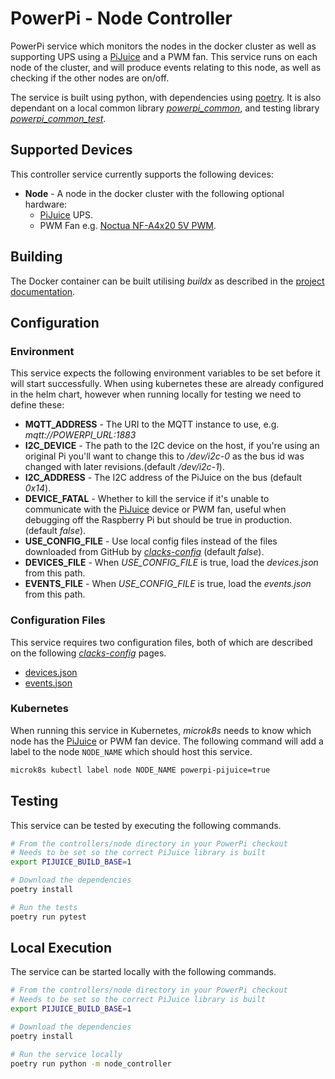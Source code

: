 # PowerPi - Node Controller

PowerPi service which monitors the nodes in the docker cluster as well as supporting UPS using a [PiJuice](https://www.pijuice.com) and a PWM fan. This service runs on each node of the cluster, and will produce events relating to this node, as well as checking if the other nodes are on/off.

The service is built using python, with dependencies using [poetry](https://python-poetry.org/). It is also dependant on a local common library [_powerpi_common_](../../common/python/README.md), and testing library [_powerpi_common_test_](../../common/pytest/README.md).

## Supported Devices

This controller service currently supports the following devices:

-   **Node** - A node in the docker cluster with the following optional hardware:
    -   [PiJuice](https://www.pijuice.com) UPS.
    -   PWM Fan e.g. [Noctua NF-A4x20 5V PWM](https://noctua.at/en/nf-a4x20-5v).

## Building

The Docker container can be built utilising _buildx_ as described in the [project documentation](../../README.md#Building).

## Configuration

### Environment

This service expects the following environment variables to be set before it will start successfully. When using kubernetes these are already configured in the helm chart, however when running locally for testing we need to define these:

-   **MQTT_ADDRESS** - The URI to the MQTT instance to use, e.g. _mqtt://POWERPI_URL:1883_
-   **I2C_DEVICE** - The path to the I2C device on the host, if you're using an original Pi you'll want to change this to _/dev/i2c-0_ as the bus id was changed with later revisions.(default _/dev/i2c-1_).
-   **I2C_ADDRESS** - The I2C address of the PiJuice on the bus (default _0x14_).
-   **DEVICE_FATAL** - Whether to kill the service if it's unable to communicate with the [PiJuice](https://www.pijuice.com) device or PWM fan, useful when debugging off the Raspberry Pi but should be true in production. (default _false_).
-   **USE_CONFIG_FILE** - Use local config files instead of the files downloaded from GitHub by [_clacks-config_](../../services/clacks-config/README.md) (default _false_).
-   **DEVICES_FILE** - When _USE_CONFIG_FILE_ is true, load the _devices.json_ from this path.
-   **EVENTS_FILE** - When _USE_CONFIG_FILE_ is true, load the _events.json_ from this path.

### Configuration Files

This service requires two configuration files, both of which are described on the following [_clacks-config_](../../services/clacks-config/README.md) pages.

-   [devices.json](../../services/clacks-config/README.md#devicesjson)
-   [events.json](../../services/clacks-config/README.md#eventsjson)

### Kubernetes

When running this service in Kubernetes, _microk8s_ needs to know which node has the [PiJuice](https://www.pijuice.com) or PWM fan device. The following command will add a label to the node `NODE_NAME` which should host this service.

```bash
microk8s kubectl label node NODE_NAME powerpi-pijuice=true
```

## Testing

This service can be tested by executing the following commands.

```bash
# From the controllers/node directory in your PowerPi checkout
# Needs to be set so the correct PiJuice library is built
export PIJUICE_BUILD_BASE=1

# Download the dependencies
poetry install

# Run the tests
poetry run pytest
```

## Local Execution

The service can be started locally with the following commands.

```bash
# From the controllers/node directory in your PowerPi checkout
# Needs to be set so the correct PiJuice library is built
export PIJUICE_BUILD_BASE=1

# Download the dependencies
poetry install

# Run the service locally
poetry run python -m node_controller
```
